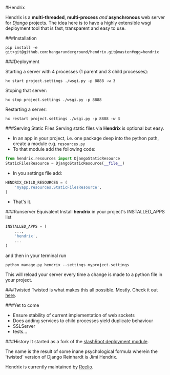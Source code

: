 #Hendrix

Hendrix is a **multi-threaded**, **multi-process** *and* **asynchronous**
web server for *Django* projects. The idea here is to have a highly extensible
wsgi deployment tool that is fast, transparent and easy to use.

###Installation

`pip install -e git+git@github.com:hangarunderground/hendrix.git@master#egg=hendrix`

###Deployment

Starting a server with 4 processes (1 parent and 3 child processes):

`hx start project.settings ./wsgi.py -p 8888 -w 3`

Stoping that server:

`hx stop project.settings ./wsgi.py -p 8888`

Restarting a server:

`hx restart project.settings ./wsgi.py -p 8888 -w 3`

###Serving Static Files
Serving static files via **Hendrix** is optional but easy.

* In an app in your project, i.e. one package deep into the python path, create
a module e.g. `resources.py`
* To that module add the following code:
```python
from hendrix.resources import DjangoStaticResource
StaticFilesResource = DjangoStaticResource(__file__)
```
* In you settings file add:
```python
HENDRIX_CHILD_RESOURCES = (
    'myapp.resources.StaticFilesResource',
)
```
* That's it.


###Runserver Equivalent
Install **hendrix** in your project's INSTALLED_APPS list
```python
INSTALLED_APPS = (
    ...,
    'hendrix',
    ...
)
```
and then in your terminal run

```
python manage.py hendrix --settings myproject.settings
```
This will reload your server every time a change is made to a python file in
your project.

###Twisted
Twisted is what makes this all possible. Mostly. Check it out [here](https://twistedmatrix.com/trac/).




###Yet to come
* Ensure stability of current implementation of web sockets
* Does adding services to child processes yield duplicate behaviour
* SSLServer
* tests...


###History
It started as a fork of the
[slashRoot deployment module](https://github.com/SlashRoot/WHAT/tree/44f50ee08c5d7acb74ed8a4ce928e85eb2dc714f/deployment).

The name is the result of some inane psychological formula wherein the
'twisted' version of Django Reinhardt is Jimi Hendrix.

Hendrix is currently maintained by [Reelio](reelio.com).
